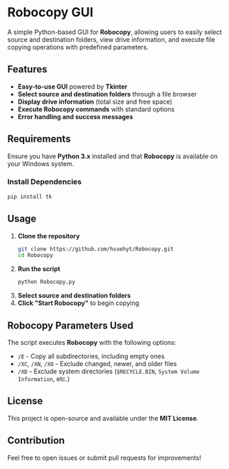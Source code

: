 # Robocopy GUI  

A simple Python-based GUI for **Robocopy**, allowing users to easily select source and destination folders, view drive information, and execute file copying operations with predefined parameters.  

## Features  
- **Easy-to-use GUI** powered by **Tkinter**  
- **Select source and destination folders** through a file browser  
- **Display drive information** (total size and free space)  
- **Execute Robocopy commands** with standard options  
- **Error handling and success messages**  

## Requirements  
Ensure you have **Python 3.x** installed and that **Robocopy** is available on your Windows system.  

### Install Dependencies  
```sh
pip install tk
```

## Usage  
1. **Clone the repository**  
   ```sh
   git clone https://github.com/hsuehyt/Robocopy.git  
   cd Robocopy  
   ```
2. **Run the script**  
   ```sh
   python Robocopy.py  
   ```  
3. **Select source and destination folders**  
4. **Click "Start Robocopy"** to begin copying  

## Robocopy Parameters Used  
The script executes **Robocopy** with the following options:  
- `/E` - Copy all subdirectories, including empty ones  
- `/XC`, `/XN`, `/XO` - Exclude changed, newer, and older files  
- `/XD` - Exclude system directories (`$RECYCLE.BIN`, `System Volume Information`, etc.)  

## License  
This project is open-source and available under the **MIT License**.  

## Contribution  
Feel free to open issues or submit pull requests for improvements!